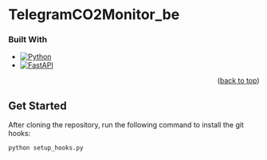 <a name="readme-top"></a>

# TelegramCO2Monitor_be

### Built With

* [![Python][Python]][Python-url]
* [![FastAPI][FastAPI]][FastAPI-url]

<p align="right">(<a href="#readme-top">back to top</a>)</p>

## Get Started

After cloning the repository, run the following command to install the git hooks:

```bash
python setup_hooks.py
```


<!-- MARKDOWN LINKS & IMAGES -->
<!-- https://www.markdownguide.org/basic-syntax/#reference-style-links -->
[license-shield]: https://img.shields.io/github/license/TeleCO2gram/backend.svg?style=for-the-badge
[license-url]: https://github.com/TeleCO2gram/backend/blob/main/license.txt


[Python]: https://img.shields.io/badge/Python-326c9d?style=for-the-badge&logo=python&logoColor=61DAFB
[Python-url]: https://python.org/

[FastAPI]: https://img.shields.io/badge/FastAPI-05988a?style=for-the-badge&logo=fastapi&logoColor=61DAFB
[FastAPI-url]: https://fastapi.tiangolo.com/

[Bootstrap.com]: https://img.shields.io/badge/Bootstrap-563D7C?style=for-the-badge&logo=bootstrap&logoColor=white
[Bootstrap-url]: https://getbootstrap.com